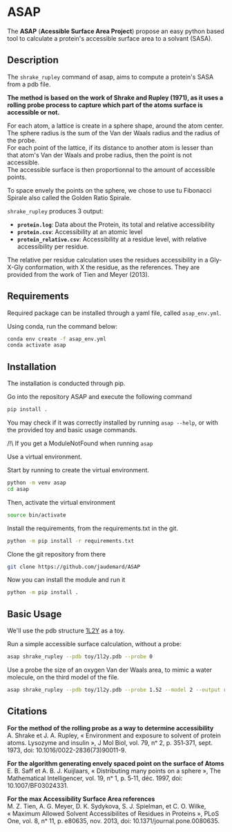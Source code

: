# ASAP

The **ASAP** (**Acessible Surface Area Project**) propose an easy python based tool to calculate a protein's accessible surface area to a solvant (SASA).

## Description

The `shrake_rupley` command of asap, aims to compute a protein's SASA from a pdb file.

**The method is based on the work of Shrake and Rupley (1971), as it uses a rolling probe process to capture which part of the atoms surface is accessible or not.**

For each atom, a lattice is create in a sphere shape, around the atom center. The sphere radius is the sum of the Van der Waals radius and the radius of the probe.  
For each point of the lattice, if its distance to another atom is lesser than that atom's Van der Waals and probe radius, then the point is not accessible.  
The accessible surface is then proportionnal to the amount of accessible points.

To space envely the points on the sphere, we chose to use tu Fibonacci Spirale also called the Golden Ratio Spirale.

`shrake_rupley` produces 3 output:
* **`protein.log`**: Data about the Protein, its total and relative accessibility
* **`protein.csv`**: Accessibility at an atomic level
* **`protein_relative.csv`**: Accessibility at a residue level, with relative accessibility per residue.

The relative per residue calculation uses the residues accessibility in a Gly-X-Gly conformation, with X the residue, as the references. They are provided from the work of Tien and Meyer (2013).

## Requirements

Required package can be installed through a yaml file, called `asap_env.yml`.

Using conda, run the command below:  
```bash
conda env create -f asap_env.yml
conda activate asap
```

## Installation

The installation is conducted through pip.

Go into the repository ASAP and execute the following command  
```bash
pip install .
```
You may check if it was correctly installed by running `asap --help`, or with the provided toy and basic usage commands.

/!\ If you get a ModuleNotFound when running `asap`

Use a virtual environment.

Start by running to create the virtual environment.
````bash
python -m venv asap
cd asap
````

Then, activate the virtual environment
```bash
source bin/activate
```

Install the requirements, from the requirements.txt in the git.
```bash
python -m pip install -r requirements.txt
```

Clone the git repository from there
```bash
git clone https://github.com/jaudemard/ASAP
```

Now you can install the module and run it
```bash
python -m pip install .
```


## Basic Usage

We'll use the pdb structure [1L2Y](https://www.rcsb.org/structure/1L2Y) as a toy.

Run a simple accessible surface calculation, without a probe:
```bash
asap shrake_rupley --pdb toy/1l2y.pdb --probe 0
```

Use a probe the size of an oxygen Van der Waals area, to mimic a water molecule, on the third model of the file.
```bash
asap shrake_rupley --pdb toy/1l2y.pdb --probe 1.52 --model 2 --output results/
```

## Citations

**For the method of the rolling probe as a way to determine accessibility**  
A. Shrake et J. A. Rupley, « Environment and exposure to solvent of protein atoms. Lysozyme and insulin », J Mol Biol, vol. 79, nᵒ 2, p. 351‑371, sept. 1973, doi: 10.1016/0022-2836(73)90011-9.


**For the algorithm generating envely spaced point on the surface of Atoms**  
E. B. Saff et A. B. J. Kuijlaars, « Distributing many points on a sphere », The Mathematical Intelligencer, vol. 19, nᵒ 1, p. 5‑11, déc. 1997, doi: 10.1007/BF03024331.


**For the max Accessibility Surface Area references**  
M. Z. Tien, A. G. Meyer, D. K. Sydykova, S. J. Spielman, et C. O. Wilke, « Maximum Allowed Solvent Accessibilites of Residues in Proteins », PLoS One, vol. 8, nᵒ 11, p. e80635, nov. 2013, doi: 10.1371/journal.pone.0080635.


